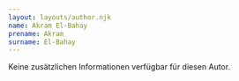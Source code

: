 ```yaml
---
layout: layouts/author.njk
name: Akram El-Bahay
prename: Akram
surname: El-Bahay
---
```

Keine zusätzlichen Informationen verfügbar für diesen Autor.
